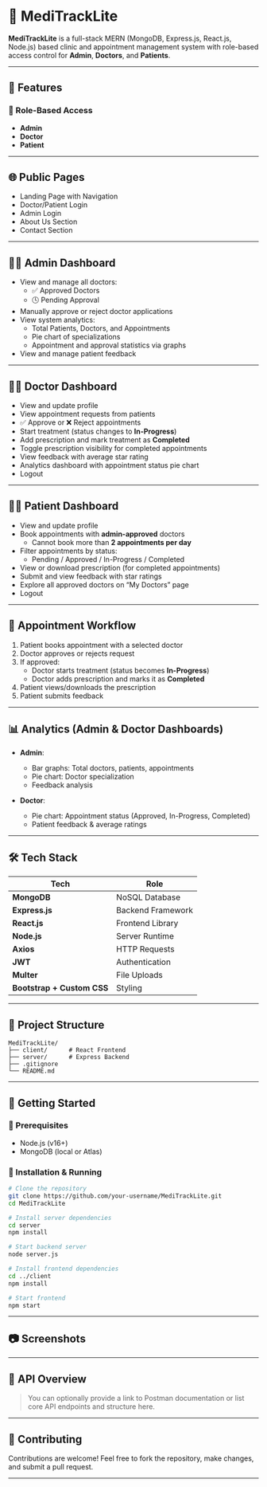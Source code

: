 
# 🏥 MediTrackLite

**MediTrackLite** is a full-stack MERN (MongoDB, Express.js, React.js, Node.js) based clinic and appointment management system with role-based access control for **Admin**, **Doctors**, and **Patients**.

---

## 📌 Features

### 🔐 Role-Based Access

- **Admin**
- **Doctor**
- **Patient**

---

## 🌐 Public Pages

- Landing Page with Navigation
- Doctor/Patient Login
- Admin Login
- About Us Section
- Contact Section

---

## 🧑‍💼 Admin Dashboard

- View and manage all doctors:
  - ✅ Approved Doctors
  - 🕓 Pending Approval
- Manually approve or reject doctor applications
- View system analytics:
  - Total Patients, Doctors, and Appointments
  - Pie chart of specializations
  - Appointment and approval statistics via graphs
- View and manage patient feedback

---

## 🧑‍⚕️ Doctor Dashboard

- View and update profile
- View appointment requests from patients
- ✅ Approve or ❌ Reject appointments
- Start treatment (status changes to **In-Progress**)
- Add prescription and mark treatment as **Completed**
- Toggle prescription visibility for completed appointments
- View feedback with average star rating
- Analytics dashboard with appointment status pie chart
- Logout

---

## 👩‍💻 Patient Dashboard

- View and update profile
- Book appointments with **admin-approved** doctors
  - Cannot book more than **2 appointments per day**
- Filter appointments by status:
  - Pending / Approved / In-Progress / Completed
- View or download prescription (for completed appointments)
- Submit and view feedback with star ratings
- Explore all approved doctors on “My Doctors” page
- Logout

---

## 📅 Appointment Workflow

1. Patient books appointment with a selected doctor
2. Doctor approves or rejects request
3. If approved:
   - Doctor starts treatment (status becomes **In-Progress**)
   - Doctor adds prescription and marks it as **Completed**
4. Patient views/downloads the prescription
5. Patient submits feedback

---

## 📊 Analytics (Admin & Doctor Dashboards)

- **Admin**:
  - Bar graphs: Total doctors, patients, appointments
  - Pie chart: Doctor specialization
  - Feedback analysis

- **Doctor**:
  - Pie chart: Appointment status (Approved, In-Progress, Completed)
  - Patient feedback & average ratings

---

## 🛠️ Tech Stack

| Tech            | Role                   |
|-----------------|------------------------|
| **MongoDB**     | NoSQL Database         |
| **Express.js**  | Backend Framework      |
| **React.js**    | Frontend Library       |
| **Node.js**     | Server Runtime         |
| **Axios**       | HTTP Requests          |
| **JWT**         | Authentication         |
| **Multer**      | File Uploads           |
| **Bootstrap + Custom CSS** | Styling     |

---

## 📁 Project Structure

```
MediTrackLite/
├── client/      # React Frontend
├── server/      # Express Backend
├── .gitignore
└── README.md
```

---

## 🚀 Getting Started

### 🔧 Prerequisites

- Node.js (v16+)
- MongoDB (local or Atlas)

### 🔩 Installation & Running

```bash
# Clone the repository
git clone https://github.com/your-username/MediTrackLite.git
cd MediTrackLite

# Install server dependencies
cd server
npm install

# Start backend server
node server.js

# Install frontend dependencies
cd ../client
npm install

# Start frontend
npm start
```

---

## 📷 Screenshots 


---

## 📡 API Overview 
> You can optionally provide a link to Postman documentation or list core API endpoints and structure here.

---

## 🤝 Contributing

Contributions are welcome! Feel free to fork the repository, make changes, and submit a pull request.

---

